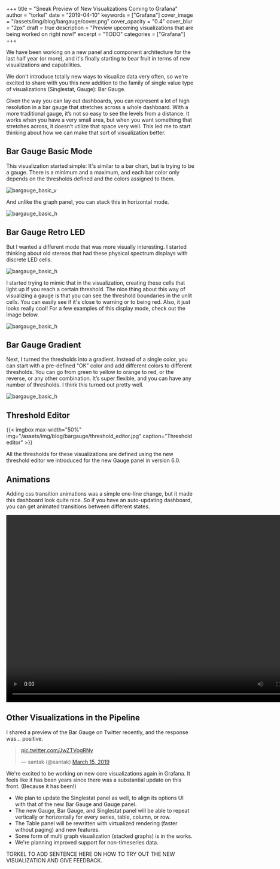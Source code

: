 +++
title = "Sneak Preview of New Visualizations Coming to Grafana"
author = "torkel"
date = "2019-04-10"
keywords = ["Grafana"]
cover_image = "/assets/img/blog/bargauge/cover.png"
cover_opacity = "0.4"
cover_blur = "2px"
draft = true
description = "Preview upcoming visualizations that are being worked on right now!"
excerpt = "TODO"
categories = ["Grafana"]
+++

We have been working on a new panel and component architecture for the last half year (or more), and it's finally starting to bear fruit in terms of new visualizations and capabilities.

We don't introduce totally new ways to visualize data very often, so we're excited to share with you this new addition to the family of single value type of visualizations (Singlestat, Gauge): Bar Gauge.

Given the way you can lay out dashboards, you can represent a lot of high resolution in a bar gauge that stretches across a whole dashboard. With a more traditional gauge, it’s not so easy to see the levels from a distance. It works when you have a very small area, but when you want something that stretches across, it doesn’t utilize that space very well. This led me to start thinking about how we can make that sort of visualization better.

## Bar Gauge Basic Mode

This visualization started simple: It's similar to a bar chart, but is trying to be a gauge. There is a minimum and a maximum, and each bar color only depends on the thresholds defined and the colors assigned to them.

![bargauge_basic_v](/assets/img/blog/bargauge/basic_v.png)

And unlike the graph panel, you can stack this in horizontal mode.

![bargauge_basic_h](/assets/img/blog/bargauge/basic_h.png)

## Bar Gauge Retro LED

But I wanted a different mode that was more visually interesting. I started thinking about old stereos that had these physical spectrum displays with discrete LED cells.

![bargauge_basic_h](/assets/img/blog/bargauge/inspiration.jpg)

I started trying to mimic that in the visualization, creating these cells that light up if you reach a certain threshold. The nice thing about this way of visualizing a gauge is that you can see the threshold boundaries in the unlit cells. You can easily see if it's close to warning or to being red. Also, it just looks really cool! For a few examples of this display mode, check out the image below.

![bargauge_basic_h](/assets/img/blog/bargauge/bar_gauge_retro_led.jpg)


## Bar Gauge Gradient

Next, I turned the thresholds into a gradient. Instead of a single color, you can start with a pre-defined “OK” color and add different colors to different thresholds. You can go from green to yellow to orange to red, or the reverse, or any other combination. It’s super flexible, and you can have any number of thresholds. I think this turned out pretty well.

![bargauge_basic_h](/assets/img/blog/bargauge/gradient.jpg)

## Threshold Editor

{{< imgbox max-width="50%" img="/assets/img/blog/bargauge/threshold_editor.jpg" caption="Threshold editor" >}}

All the thresholds for these visualizations are defined using the new threshold editor we introduced
for the new Gauge panel in version 6.0.

<div class="clearfix"></div>

## Animations

Adding css transition animations was a simple one-line change, but it made this dashboard look quite nice. So if you have an auto-updating dashboard, you can get animated transitions between different states.

<video width="800" height="500" controls>
  <source src="/assets/img/blog/bargauge/bargauge_anim.mp4" type="video/mp4">
  Your browser does not support the video tag.
</video>

## Other Visualizations in the Pipeline

I shared a preview of the Bar Gauge on Twitter recently, and the response was... positive.

<blockquote class="twitter-tweet" data-lang="en"><p lang="und" dir="ltr"> <a href="https://t.co/JwZTVogRNy">pic.twitter.com/JwZTVogRNy</a></p>&mdash; santak (@santak) <a href="https://twitter.com/santak/status/1106695407277473792?ref_src=twsrc%5Etfw">March 15, 2019</a></blockquote>
<script async src="https://platform.twitter.com/widgets.js" charset="utf-8"></script>

We're excited to be working on new core visualizations again in Grafana. It feels like it has been years since there was a substantial update on this front. (Because it has been!)

* We plan to update the Singlestat panel as well, to align its options UI with that of the new Bar Gauge and Gauge panel.
* The new Gauge, Bar Gauge, and Singlestat panel will be able to repeat vertically or horizontally for every series, table, column, or row.
* The Table panel will be rewritten with virtualized rendering (faster without paging) and new features.
* Some form of multi graph visualization (stacked graphs) is in the works.
* We're planning improved support for non-timeseries data.

TORKEL TO ADD SENTENCE HERE ON HOW TO TRY OUT THE NEW VISUALIZATION AND GIVE FEEDBACK.


